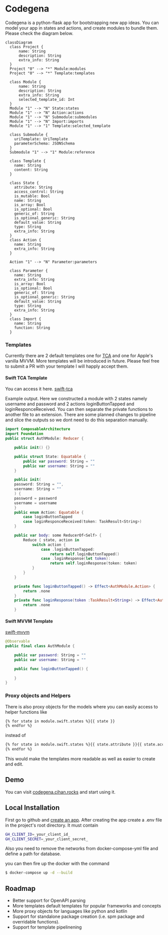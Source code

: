 # Codegena

Codegena is a python-flask app for bootstrapping new app ideas.
You can model your app in states and actions, and create modules to bundle them. 
Please check the diagram below.

```mermaid
classDiagram
  class Project {
      name: String
      description: String
      extra_info: String
  }
  Project "0" --> "*" Module:modules  
  Project "0" --> "*" Template:templates

  class Module {
      name: String
      description: String
      extra_info: String
      selected_template_id: Int
  }
  Module "1" --> "N" State:states
  Module "1" --> "N" Action:actions
  Module "1" --> "N" Submodule:submodules
  Module "1" --> "N" Import:imports
  Module "1" --> "1" Template:selected_template

  class Submodule {
    uriTemplate: UriTemplate
    parameterSchema: JSONSchema
  }
  Submodule "1" --> "1" Module:reference

  class Template {
    name: String
    content: String
  }

  class State {
    attribute: String
    access_control: String
    is_mutable: Bool
    name: String
    is_array: Bool
    is_optional: Bool
    generic_of: String
    is_optional_generic: String
    default_value: String
    type: String
    extra_info: String
  }
  class Action {
    name: String
    extra_info: String
  }

  Action "1" --> "N" Parameter:parameters

  class Parameter {
    name: String
    extra_info: String
    is_array: Bool
    is_optional: Bool
    generic_of: String
    is_optional_generic: String
    default_value: String
    type: String
    extra_info: String
  }
  class Import {
    name: String
    function: String
  }
```

### Templates
Currently there are 2 default templates one for [TCA](https://github.com/pointfreeco/swift-composable-architecture) and one for Apple's vanilla MVVM.
More templates will be introduced in future. Please feel free to submit a PR with your template I will happly accept them.


#### Swift TCA Template
You can access it here. [swift-tca](project/client/static/templates/swift/tca/example1.txt)

Example output.
Here we constructed a module with 2 states namely username and password and 2 actions loginButtonTapped and loginResponceReceived.
You can then separate the private functions to another file to an extension. There are some planned changes to pipeline and slice the outputs
so we dont need to do this separation manually.

```swift
import ComposableArchitecture
import Foundation
public struct AuthModule: Reducer {

    public init() {}

    public struct State: Equatable {
        public var password: String = ""
        public var username: String = ""
    }

    public init(
	password: String = "",
	username: String = ""
    ) {
	password = password
	username = username
    }
    public enum Action: Equatable {
        case loginButtonTapped
        case loginResponceReceived(token: TaskResult<String>)
    }

    public var body: some ReducerOf<Self> {
        Reduce { state, action in
            switch action {
                case .loginButtonTapped:
                    return self.loginButtonTapped()
                case .loginResponse(let token):
                    return self.loginResponse(token: token)
            }
        }
    }

    private func loginButtonTapped() -> Effect<AuthModule.Action> {
        return .none
    }
    private func loginResponse(token :TaskResult<String>) -> Effect<AuthModule.Action> {
        return .none
    }
```

#### Swift MVVM Template
[swift-mvvm](project/client/static/templates/swift/mvvm/example1.txt)

```swift
@Observable
public final class AuthModule {

    public var password: String = ""
    public var username: String = ""

    public func loginButtonTapped() {
        
    }
}
```

### Proxy objects and Helpers

There is also proxy objects for the models where you can easily access to helper functions like 
```sh
{% for state in module.swift.states %}{{ state }}
{% endfor %}
```

instead of 
```sh
{% for state in module.swift.states %}{{ state.attribute }}{{ state.access_control }}{{ state.is_mutable }}{{ state.name }}: {{ state.type }} {% if state.default_value is not None %} {{ state.default_value }}{% endif %}
{% endfor %}
```

This would make the templates more readable as well as easier to create and edit.

## Demo
You can visit [codegena.cihan.rocks](https://codegena.cihan.rocks) and start using it.

## Local Installation

First go to github and [create an app](https://docs.github.com/en/apps/creating-github-apps/registering-a-github-app/registering-a-github-app).
After creating the app create a .env file in the project's root directory. It must contain
```sh
GH_CLIENT_ID=_your_client_id_
GH_CLIENT_SECRET=_your_client_secret_
```

Also you need to remove the networks from docker-compose-yml file and define a path for database.

you can then fire up the docker with the command 
```sh
$ docker-compose up -d --build
```

## Roadmap
- Better support for OpenAPI parsing
- More templates default templates for popular frameworks and concepts
- More proxy objects for languages like python and kotlin
- Support for standalone package creation (i.e. spm package and overridable functions).
- Support for template pipelinening
